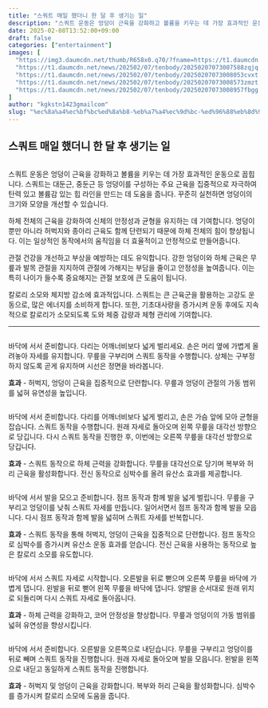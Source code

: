 ```yaml
---
title: "스쿼트 매일 했더니 한 달 후 생기는 일"
description: "스쿼트 운동은 엉덩이 근육을 강화하고 볼륨을 키우는 데 가장 효과적인 운동으로 꼽힙니다. 스쿼트는 대둔근, 중둔근 등 엉덩이를 구성하는 주요 근육을 집중적으로 자극하여 탄력 있고 볼륨감 있는 힙 라인을 만드는 데 도움을 줍니다. 꾸준히 실천하면 엉덩이의 크기와 모양을 "
date: 2025-02-08T13:52:00+09:00
draft: false
categories: ["entertainment"]
images: [
  "https://img3.daumcdn.net/thumb/R658x0.q70/?fname=https://t1.daumcdn.net/news/202502/07/tenbody/20250207073007212eoae.jpg"
  "https://t1.daumcdn.net/news/202502/07/tenbody/20250207073007588zqjq.gif"
  "https://t1.daumcdn.net/news/202502/07/tenbody/20250207073008053cvxt.gif"
  "https://t1.daumcdn.net/news/202502/07/tenbody/20250207073008573zmzt.gif"
  "https://t1.daumcdn.net/news/202502/07/tenbody/20250207073008957fbgg.gif"
]
author: "kgkstn1423gmailcom"
slug: "%ec%8a%a4%ec%bf%bc%ed%8a%b8-%eb%a7%a4%ec%9d%bc-%ed%96%88%eb%8d%94%eb%8b%88-%ed%95%9c-%eb%8b%ac-%ed%9b%84-%ec%83%9d%ea%b8%b0%eb%8a%94-%ec%9d%bc"
---
```


<h2 >스쿼트 매일 했더니 한 달 후 생기는 일</h2> <figure ><img src="https://img3.daumcdn.net/thumb/R658x0.q70/?fname=https://t1.daumcdn.net/news/202502/07/tenbody/20250207073007212eoae.jpg" alt=""/></figure> <p>스쿼트 운동은 엉덩이 근육을 강화하고 볼륨을 키우는 데 가장 효과적인 운동으로 꼽힙니다. 스쿼트는 대둔근, 중둔근 등 엉덩이를 구성하는 주요 근육을 집중적으로 자극하여 탄력 있고 볼륨감 있는 힙 라인을 만드는 데 도움을 줍니다. 꾸준히 실천하면 엉덩이의 크기와 모양을 개선할 수 있습니다.</p> <p>하체 전체의 근육을 강화하여 신체의 안정성과 균형을 유지하는 데 기여합니다. 엉덩이뿐만 아니라 허벅지와 종아리 근육도 함께 단련되기 때문에 하체 전체의 힘이 향상됩니다. 이는 일상적인 동작에서의 움직임을 더 효율적이고 안정적으로 만들어줍니다.</p> <p>관절 건강을 개선하고 부상을 예방하는 데도 유익합니다. 강한 엉덩이와 하체 근육은 무릎과 발목 관절을 지지하여 관절에 가해지는 부담을 줄이고 안정성을 높여줍니다. 이는 특히 나이가 들수록 중요해지는 관절 보호에 큰 도움이 됩니다.</p> <p>칼로리 소모와 체지방 감소에 효과적입니다. 스쿼트는 큰 근육군을 활용하는 고강도 운동으로, 많은 에너지를 소비하게 합니다. 또한, 기초대사량을 증가시켜 운동 후에도 지속적으로 칼로리가 소모되도록 도와 체중 감량과 체형 관리에 기여합니다.</p> <hr /> <figure ><img src="https://t1.daumcdn.net/news/202502/07/tenbody/20250207073007588zqjq.gif" alt=""/></figure> <p>바닥에 서서 준비합니다. 다리는 어깨너비보다 넓게 벌리세요. 손은 머리 옆에 가볍게 올려놓아 자세를 유지합니다. 무릎을 구부리며 스쿼트 동작을 수행합니다. 상체는 구부정하지 않도록 곧게 유지하며 시선은 정면을 바라봅니다.</p> <p><strong>효과</strong> - 허벅지, 엉덩이 근육을 집중적으로 단련합니다. 무릎과 엉덩이 관절의 가동 범위를 넓혀 유연성을 높입니다.</p> <figure ><img src="https://t1.daumcdn.net/news/202502/07/tenbody/20250207073008053cvxt.gif" alt=""/></figure> <p>바닥에 서서 준비합니다. 다리를 어깨너비보다 넓게 벌리고, 손은 가슴 앞에 모아 균형을 잡습니다. 스쿼트 동작을 수행합니다. 원래 자세로 돌아오며 왼쪽 무릎을 대각선 방향으로 당깁니다. 다시 스쿼트 동작을 진행한 후, 이번에는 오른쪽 무릎을 대각선 방향으로 당깁니다.</p> <p><strong>효과</strong> - 스쿼트 동작으로 하체 근력을 강화합니다. 무릎을 대각선으로 당기며 복부와 허리 근육을 활성화합니다. 전신 동작으로 심박수를 올려 유산소 효과를 제공합니다.</p> <figure ><img src="https://t1.daumcdn.net/news/202502/07/tenbody/20250207073008573zmzt.gif" alt=""/></figure> <p>바닥에 서서 발을 모으고 준비합니다. 점프 동작과 함께 발을 넓게 벌립니다. 무릎을 구부리고 엉덩이를 낮춰 스쿼트 자세를 만듭니다. 일어서면서 점프 동작과 함께 발을 모읍니다. 다시 점프 동작과 함께 발을 넓히며 스쿼트 자세를 반복합니다.</p> <p><strong>효과</strong> - 스쿼트 동작을 통해 허벅지, 엉덩이 근육을 집중적으로 단련합니다. 점프 동작으로 심박수를 증가시켜 유산소 운동 효과를 얻습니다. 전신 근육을 사용하는 동작으로 높은 칼로리 소모를 유도합니다.</p> <figure ><img src="https://t1.daumcdn.net/news/202502/07/tenbody/20250207073008957fbgg.gif" alt=""/></figure> <p>바닥에 서서 스쿼트 자세로 시작합니다. 오른발을 뒤로 뻗으며 오른쪽 무릎을 바닥에 가볍게 댑니다. 왼발을 뒤로 뻗어 왼쪽 무릎을 바닥에 댑니다. 양발을 순서대로 원래 위치로 되돌리며 다시 스쿼트 자세로 돌아옵니다.</p> <p><strong>효과</strong> - 하체 근력을 강화하고, 코어 안정성을 향상합니다. 무릎과 엉덩이의 가동 범위를 넓혀 유연성을 향상시킵니다.</p> <figure ><img src="https://t1.daumcdn.net/news/202502/07/tenbody/20250207073009264harj.gif" alt=""/></figure> <p>바닥에 서서 준비합니다. 오른발을 오른쪽으로 내딛습니다. 무릎을 구부리고 엉덩이를 뒤로 빼며 스쿼트 동작을 진행합니다. 원래 자세로 돌아오며 발을 모읍니다. 왼발을 왼쪽으로 내딛고 동일하게 스쿼트 동작을 진행합니다.</p> <p><strong>효과</strong> - 허벅지 및 엉덩이 근육을 강화합니다. 복부와 허리 근육을 활성화합니다. 심박수를 증가시켜 칼로리 소모에 도움을 줍니다.</p>